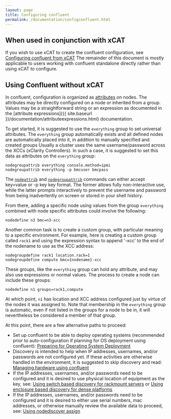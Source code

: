 ```yaml
---
layout: page
title: Configuring confluent
permalink: /documentation/configconfluent.html
---
```


## When used in conjunction with xCAT

If you wish to use xCAT to create the confluent configuration, see
[Configuring confluent from xCAT]({{site.baseurl}}/documentation/configconfluent_xcat.html)
The remainder of this document is mostly applicable to users working with confluent
standalone directly rather than using xCAT to configure.

## Using Confluent without xCAT

In confluent, configuration is organized as [attributes]({{site.baseurl}}/documentation/nodeattributes.html) on nodes.  The 
attributes may be directly configured on a node or inherited from a group.
Values may be a straightforward string or an expression as documented in 
the [attribute expressions]({{ site.baseurl }}/documentation/attributeexpressions.html)
documentation.

To get started, it is suggested to use the `everything` group to set universal attributes.
The `everything` group automatically exists and all defined nodes are automatically
placed into it, in addition to manually specified and created groups
Usually a cluster uses the same username/password across the XCCs (xClarity Controllers).  In such a case, it is
suggested to set this data as attributes on the `everything` group:

	nodegroupattrib everything console.method=ipmi
	nodegroupattrib everything -p bmcuser bmcpass

The [`nodeattrib`]({{site.baseurl}}/documentation/man/nodeattrib.html) and [`nodegroupattrib`]({{site.baseurl}}/documentation/man/nodegroupattrib.html) commands can either accept key=value or -p key key format. The former allows fully non-interactive use, while the
latter prompts interactively to prevent the username and password from being inadvertently on screen or stored in your shell history.

From there, adding a specific node using values from the group `everything` combined with node specific attributes could involve the following:

	nodedefine n3 bmc=n3-xcc

Another common task is to create a custom group, with particular meaning to a specific environment.  For example, here is creating a custom group called `rack1` and
using the expression syntax to append '-xcc' to the end of the nodename to use as the XCC address:

	nodegroupdefine rack1 location.rack=1
	nodegroupdefine compute bmc={nodename}-xcc

These groups, like the `everything` group can hold any attribute, and may also use expressions or normal values.  The process to create a node can include these groups:

	nodedefine n1 groups=rack1,compute

At which point, `n1` has location and XCC address configured just by virtue of the nodes it was assigned to.  Note that membership in
the `everything` group is automatic, even if not listed in the groups for a node to be in, it will nevertheless be considered a member of that group.

At this point, there are a few alternative paths to proceed:

* Set up confluent to be able to deploy operating systems (recommended prior to auto-configuration if planning for OS deployment using confluent): [Preparing for Operating System Deployment]({{site.baseurl}}/documentation/confluentosdeploy.html)
* Discovery is intended to help when IP addresses, usernames, and/or passwords are not configured yet. If these activities are otherwise handled in the environment, it is suggested to skip discovery and read: [Managing hardware using confluent]({{site.baseurl}}/documentation/manageconfluent.html)
* If the IP addresses, usernames, and/or passwords need to be configured and it is desired to use physical location of equipment as the key, see: [Using switch based discovery for rackmount servers]({{site.baseurl}}/documentation/confluentswitchdisco.html) or [Using enclosure based discovery for dense platforms]({{site.baseurl}}/documentation/confluentenclosuredisco.html)
* If the IP addresses, usernames, and/or passwords need to be configured and it is desired to either use serial numbers, mac addresses, or otherwise manually review the available data to proceed, see: [Using nodediscover assign]({{site.baseurl}}/documentation/confluentnodeassign.html)
